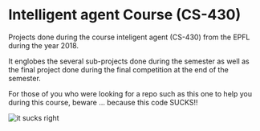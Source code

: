 # Intelligent agent Course (CS-430)

Projects done during the course inteligent agent (CS-430) from the EPFL during the year 2018.

It englobes the several sub-projects done during the semester as well as the final project done during the final competition at the end of the semester.

For those of you who were looking for a repo such as this one to help you during this course, beware ... because this code SUCKS!!

![it sucks right](https://www.google.com/url?sa=i&url=https%3A%2F%2Ftenor.com%2Fsearch%2Fit-sucks-gifs&psig=AOvVaw3XVJJ-rPl6FiBlXsU3RqzP&ust=1635191888933000&source=images&cd=vfe&ved=0CAsQjRxqFwoTCLDe2s_q4_MCFQAAAAAdAAAAABAD)
